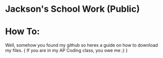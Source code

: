# Jackson's School Work (Public)

# How To:

Well, somehow you found my github so heres a guide on how to download my files.
{ If you are in my AP Coding class, you owe me ;) }
